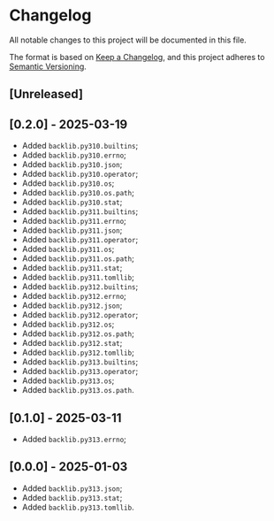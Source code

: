 # Changelog

All notable changes to this project will be documented in this file.

The format is based on [Keep a Changelog](https://keepachangelog.com/en/1.1.0/),
and this project adheres to [Semantic Versioning](https://semver.org/spec/v2.0.0.html).

## [Unreleased]

## [0.2.0] - 2025-03-19

* Added `backlib.py310.builtins`;
* Added `backlib.py310.errno`;
* Added `backlib.py310.json`;
* Added `backlib.py310.operator`;
* Added `backlib.py310.os`;
* Added `backlib.py310.os.path`;
* Added `backlib.py310.stat`;
* Added `backlib.py311.builtins`;
* Added `backlib.py311.errno`;
* Added `backlib.py311.json`;
* Added `backlib.py311.operator`;
* Added `backlib.py311.os`;
* Added `backlib.py311.os.path`;
* Added `backlib.py311.stat`;
* Added `backlib.py311.tomllib`;
* Added `backlib.py312.builtins`;
* Added `backlib.py312.errno`;
* Added `backlib.py312.json`;
* Added `backlib.py312.operator`;
* Added `backlib.py312.os`;
* Added `backlib.py312.os.path`;
* Added `backlib.py312.stat`;
* Added `backlib.py312.tomllib`;
* Added `backlib.py313.builtins`;
* Added `backlib.py313.operator`;
* Added `backlib.py313.os`;
* Added `backlib.py313.os.path`.

## [0.1.0] - 2025-03-11

* Added `backlib.py313.errno`;

## [0.0.0] - 2025-01-03

* Added `backlib.py313.json`;
* Added `backlib.py313.stat`;
* Added `backlib.py313.tomllib`.
